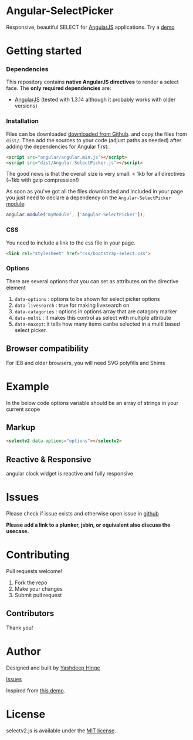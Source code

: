
# Angular-SelectPicker

Responsive, beautiful SELECT for [AngularJS](http://angularjs.org) applications.
Try a [demo](http://yashdeeph709.github.io/Angular-SelectPicker)

# Getting started

### Dependencies

This repository contains **native AngularJS directives** to render a select face. The **only required dependencies** are: 

*   [AngularJS](http://angularjs.org) (tested with 1.3.14 although it probably works with older versions)

### Installation

Files can be downloaded [downloaded from Github](https://github.com/yashdeeph709/Angular-SelectPicker).
and copy the files from `dist/`. Then add the sources to your code (adjust paths as needed) after 
adding the dependencies for Angular first:

```html
<script src="angular/angular.min.js"></script>
<script src="dist/Angular-SelectPicker.js"></script>
```

The good news is that the overall size is very small: &lt; 1kb for all directives (~1kb with gzip compression!)


As soon as you've got all the files downloaded and included in your page you just need to declare a dependency on the `Angular-SelectPicker` [module](http://docs.angularjs.org/guide/module):   

```javascript
angular.module('myModule', ['Angular-SelectPicker']);
```

### CSS

You need to include a link to the css file in your page.

```html
<link rel="stylesheet" href="css/bootstrap-select.css">
```

### Options

There are several options that you can set as attributes on the directive element

1.  `data-options` : options to be shown for select picker options
2.  `data-livesearch` : true for making livesearch on
3.  `data-catagories` : options in options array that are catagory marker
4.  `data-multi` : it makes this control as select with multiple attribute
5.  `data-maxopt`: it tells how many items canbe selected in a multi based select picker.

## Browser compatibility

For IE8 and older browsers, you will need SVG polyfills and Shims


# Example
In the below code options variable should be an array of strings in your current scope
## Markup

```html
<selectv2 data-options="options"></selectv2>
```

## Reactive & Responsive

angular clock widget is reactive and fully responsive


# Issues
 
Please check if issue exists and otherwise open issue in [github](https://github.com/yashdeeph709/Angular-SelectPicker/issues?state=open)

**Please add a link to a plunker, jsbin, or equivalent also discuss the usecase.** 

# Contributing
 
Pull requests welcome!

1. Fork the repo
2. Make your changes
3. Submit pull request

## Contributors
Thank you!

# Author

Designed and built by [Yashdeep Hinge](https://github.com/jtblin)

[Issues](https://github.com/yashdeeph709/Angular-SelectPicker/issues?state=open)

Inspired from [this demo](http://silviomoreto.github.io/bootstrap-select/).

# License

selectv2.js is available under the [MIT license](http://opensource.org/licenses/MIT).
